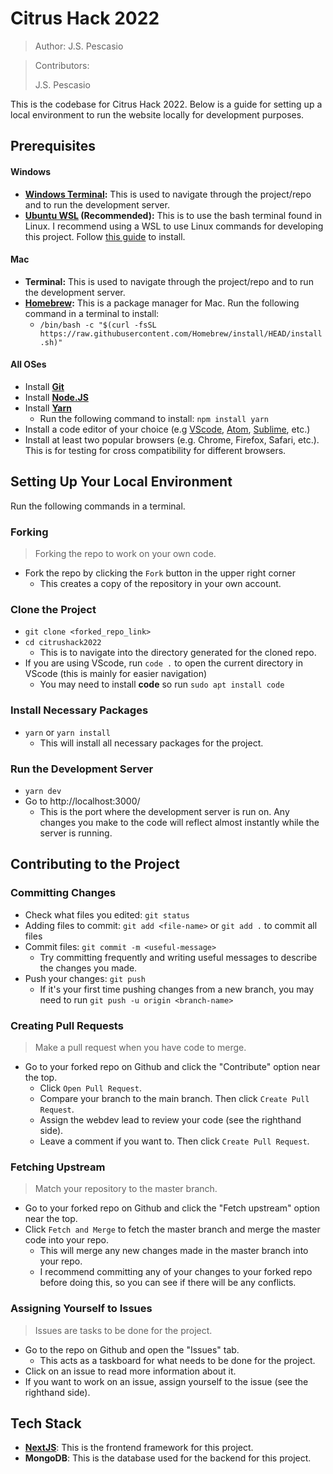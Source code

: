 # Citrus Hack 2022
> Author: J.S. Pescasio

> Contributors: 
> 
> J.S. Pescasio

This is the codebase for Citrus Hack 2022. Below is a guide for setting up a local environment to run the website locally for development purposes.

## Prerequisites
#### Windows
- **[Windows Terminal](https://www.microsoft.com/en-us/p/windows-terminal/9n0dx20hk701):** This is used to navigate through the project/repo and to run the development server.
- **[Ubuntu WSL](https://www.microsoft.com/en-us/p/ubuntu/9nblggh4msv6) (Recommended):** This is to use the bash terminal found in Linux. I recommend using a WSL to use Linux commands for developing this project. Follow [this guide](https://docs.microsoft.com/en-us/windows/wsl/install-win10) to install.

#### Mac
- **Terminal:** This is used to navigate through the project/repo and to run the development server.
- **[Homebrew](https://brew.sh/):** This is a package manager for Mac. Run the following command in a terminal to install:
  - `/bin/bash -c "$(curl -fsSL https://raw.githubusercontent.com/Homebrew/install/HEAD/install.sh)"`

#### All OSes
- Install **[Git](https://git-scm.com/book/en/v2/Getting-Started-Installing-Git)**
- Install **[Node.JS](https://nodejs.org/en/)**
- Install **[Yarn](https://yarnpkg.com/getting-started/install)**
  - Run the following command to install: `npm install yarn`
- Install a code editor of your choice (e.g [VScode](https://code.visualstudio.com/), [Atom](https://atom.io/), [Sublime](https://www.sublimetext.com/), etc.)
- Install at least two popular browsers (e.g. Chrome, Firefox, Safari, etc.). This is for testing for cross compatibility for different browsers.

## Setting Up Your Local Environment
Run the following commands in a terminal.
### Forking
> Forking the repo to work on your own code.
- Fork the repo by clicking the `Fork` button in the upper right corner
  - This creates a copy of the repository in your own account.

### Clone the Project
- `git clone <forked_repo_link>`
- `cd citrushack2022`
  - This is to navigate into the directory generated for the cloned repo.
- If you are using VScode, run `code .` to open the current directory in VScode (this is mainly for easier navigation)
  - You may need to install **code** so run `sudo apt install code`

### Install Necessary Packages
- `yarn` or `yarn install`
  - This will install all necessary packages for the project. 

### Run the Development Server
- `yarn dev`
- Go to http://localhost:3000/
  - This is the port where the development server is run on. Any changes you make to the code will reflect almost instantly while the server is running.

## Contributing to the Project
### Committing Changes
- Check what files you edited: `git status`
- Adding files to commit: `git add <file-name>` or `git add .` to commit all files
- Commit files: `git commit -m <useful-message>`
  - Try committing frequently and writing useful messages to describe the changes you made.
- Push your changes: `git push`
  - If it's your first time pushing changes from a new branch, you may need to run `git push -u origin <branch-name>`

### Creating Pull Requests
> Make a pull request when you have code to merge.
- Go to your forked repo on Github and click the "Contribute" option near the top. 
  - Click `Open Pull Request`.
  - Compare your branch to the main branch. Then click `Create Pull Request`.
  - Assign the webdev lead to review your code (see the righthand side).
  - Leave a comment if you want to. Then click `Create Pull Request`.

### Fetching Upstream
> Match your repository to the master branch.
- Go to your forked repo on Github and click the "Fetch upstream" option near the top. 
- Click `Fetch and Merge` to fetch the master branch and merge the master code into your repo.
  - This will merge any new changes made in the master branch into your repo.
  - I recommend committing any of your changes to your forked repo before doing this, so you can see if there will be any conflicts.

### Assigning Yourself to Issues
> Issues are tasks to be done for the project.
- Go to the repo on Github and open the "Issues" tab.
  - This acts as a taskboard for what needs to be done for the project.
- Click on an issue to read more information about it.
- If you want to work on an issue, assign yourself to the issue (see the righthand side).

## Tech Stack
- **[NextJS](https://nextjs.org/)**: This is the frontend framework for this project.
- **MongoDB**: This is the database used for the backend for this project.
